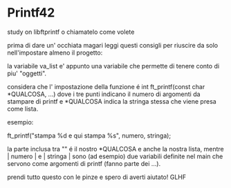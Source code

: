 # Printf42
study on libftprintf o chiamatelo come volete

prima di dare un' occhiata magari leggi questi consigli per riuscire da solo nell'impostare almeno il progetto:

la variabile va_list e' appunto una variabile che permette di tenere conto di piu' "oggetti".

considera che l' impostazione della funzione é int ft_printf(const char *QUALCOSA, ...) dove i tre punti indicano il numero di argomenti 
da stampare di printf e *QUALCOSA indica la stringa stessa che viene presa come lista.

esempio:

ft_printf("stampa %d e qui stampa %s", numero, stringa);

la parte inclusa tra "" é il nostro *QUALCOSA e anche la nostra lista, mentre | numero | e | stringa | sono (ad esempio) due variabili definite nel main
che servono come argomenti di printf (fanno parte dei ...).

prendi tutto questo con le pinze e spero di averti aiutato! GLHF
